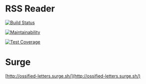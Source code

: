 # RSS Reader

[![Build Status](https://travis-ci.org/57Viktor57/project-lvl3-s330.svg?branch=master)](https://travis-ci.org/57Viktor57/project-lvl3-s330)

[![Maintainability](https://api.codeclimate.com/v1/badges/1580e5efd16699f89608/maintainability)](https://codeclimate.com/github/57Viktor57/project-lvl3-s330/maintainability)

[![Test Coverage](https://api.codeclimate.com/v1/badges/1580e5efd16699f89608/test_coverage)](https://codeclimate.com/github/57Viktor57/project-lvl3-s330/test_coverage)

# Surge

[http://ossified-letters.surge.sh/](http://ossified-letters.surge.sh/)
